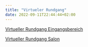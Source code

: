 ```yaml
---
title: "Virtueler Rundgang"
date: 2022-09-11T22:44:44+02:00
---
```

[Virtueller Rundgang Eingangsbereich](https://maps.app.goo.gl/p3kAkkLmzLChqvBa7?g_st=iw)

[Virtueller Rundgang Salon](https://maps.app.goo.gl/QePsquLouZxt1R2p6?g_st=iwb)
